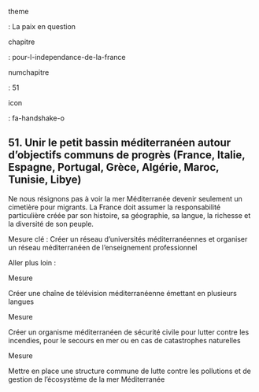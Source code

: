 theme

:   La paix en question

chapitre

:   pour-l-independance-de-la-france

numchapitre

:   51

icon

:   fa-handshake-o

51\. Unir le petit bassin méditerranéen autour d’objectifs communs de
progrès (France, Italie, Espagne, Portugal, Grèce, Algérie, Maroc,
Tunisie, Libye)
---------------------------------------------------------------------------------------------------------------------

<div class="admonition note">

Ne nous résignons pas à voir la mer Méditerranée devenir seulement un
cimetière pour migrants. La France doit assumer la responsabilité
particulière créée par son histoire, sa géographie, sa langue, la
richesse et la diversité de son peuple.

</div>

Mesure clé : Créer un réseau d’universités méditerranéennes et organiser
un réseau méditerranéen de l’enseignement professionnel

Aller plus loin :

<div class="admonition">

Mesure

Créer une chaîne de télévision méditerranéenne émettant en plusieurs
langues

</div>

<div class="admonition">

Mesure

Créer un organisme méditerranéen de sécurité civile pour lutter contre
les incendies, pour le secours en mer ou en cas de catastrophes
naturelles

</div>

<div class="admonition">

Mesure

Mettre en place une structure commune de lutte contre les pollutions et
de gestion de l’écosystème de la mer Méditerranée

</div>
